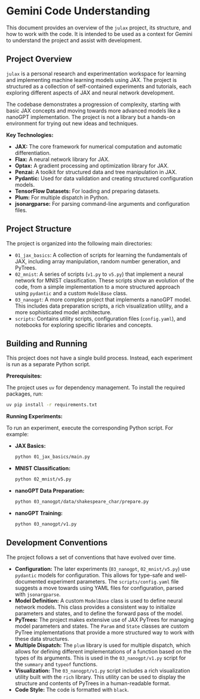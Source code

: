 # Gemini Code Understanding

This document provides an overview of the `julax` project, its structure, and how to work with the code. It is intended to be used as a context for Gemini to understand the project and assist with development.

## Project Overview

`julax` is a personal research and experimentation workspace for learning and implementing machine learning models using JAX. The project is structured as a collection of self-contained experiments and tutorials, each exploring different aspects of JAX and neural network development.

The codebase demonstrates a progression of complexity, starting with basic JAX concepts and moving towards more advanced models like a nanoGPT implementation. The project is not a library but a hands-on environment for trying out new ideas and techniques.

**Key Technologies:**

*   **JAX:** The core framework for numerical computation and automatic differentiation.
*   **Flax:** A neural network library for JAX.
*   **Optax:** A gradient processing and optimization library for JAX.
*   **Penzai:** A toolkit for structured data and tree manipulation in JAX.
*   **Pydantic:** Used for data validation and creating structured configuration models.
*   **TensorFlow Datasets:** For loading and preparing datasets.
*   **Plum:** For multiple dispatch in Python.
*   **jsonargparse:** For parsing command-line arguments and configuration files.

## Project Structure

The project is organized into the following main directories:

*   `01_jax_basics`: A collection of scripts for learning the fundamentals of JAX, including array manipulation, random number generation, and PyTrees.
*   `02_mnist`: A series of scripts (`v1.py` to `v5.py`) that implement a neural network for MNIST classification. These scripts show an evolution of the code, from a simple implementation to a more structured approach using `pydantic` and a custom `ModelBase` class.
*   `03_nanogpt`: A more complex project that implements a nanoGPT model. This includes data preparation scripts, a rich visualization utility, and a more sophisticated model architecture.
*   `scripts`: Contains utility scripts, configuration files (`config.yaml`), and notebooks for exploring specific libraries and concepts.

## Building and Running

This project does not have a single build process. Instead, each experiment is run as a separate Python script.

**Prerequisites:**

The project uses `uv` for dependency management. To install the required packages, run:

```bash
uv pip install -r requirements.txt
```

**Running Experiments:**

To run an experiment, execute the corresponding Python script. For example:

*   **JAX Basics:**
    ```bash
    python 01_jax_basics/main.py
    ```

*   **MNIST Classification:**
    ```bash
    python 02_mnist/v5.py
    ```

*   **nanoGPT Data Preparation:**
    ```bash
    python 03_nanogpt/data/shakespeare_char/prepare.py
    ```

*   **nanoGPT Training:**
    ```bash
    python 03_nanogpt/v1.py
    ```

## Development Conventions

The project follows a set of conventions that have evolved over time.

*   **Configuration:** The later experiments (`03_nanogpt`, `02_mnist/v5.py`) use `pydantic` models for configuration. This allows for type-safe and well-documented experiment parameters. The `scripts/config.yaml` file suggests a move towards using YAML files for configuration, parsed with `jsonargparse`.
*   **Model Definition:** A custom `ModelBase` class is used to define neural network models. This class provides a consistent way to initialize parameters and states, and to define the forward pass of the model.
*   **PyTrees:** The project makes extensive use of JAX PyTrees for managing model parameters and states. The `Param` and `State` classes are custom PyTree implementations that provide a more structured way to work with these data structures.
*   **Multiple Dispatch:** The `plum` library is used for multiple dispatch, which allows for defining different implementations of a function based on the types of its arguments. This is used in the `03_nanogpt/v1.py` script for the `summary` and `typeof` functions.
*   **Visualization:** The `03_nanogpt/v1.py` script includes a rich visualization utility built with the `rich` library. This utility can be used to display the structure and contents of PyTrees in a human-readable format.
*   **Code Style:** The code is formatted with `black`.
